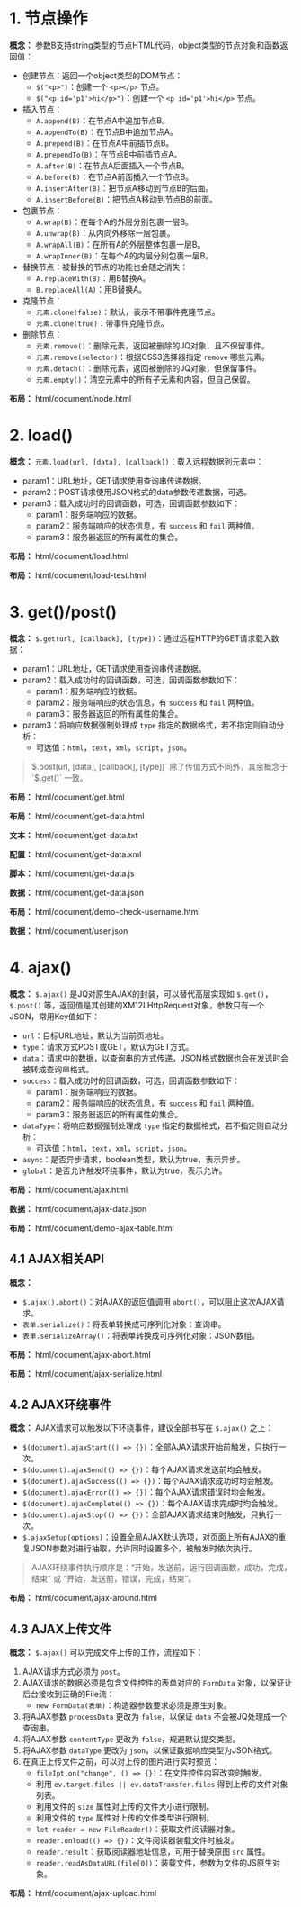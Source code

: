 # 1. 节点操作		

**概念：** 参数B支持string类型的节点HTML代码，object类型的节点对象和函数返回值：
- 创建节点：返回一个object类型的DOM节点：
    - `$("<p>")`：创建一个 `<p></p>` 节点。
    - `$("<p id='p1'>hi</p>")`：创建一个 `<p id='p1'>hi</p>` 节点。
- 插入节点：
    - `A.append(B)`：在节点A中追加节点B。
    - `A.appendTo(B)`：在节点B中追加节点A。
    - `A.prepend(B)`：在节点A中前插节点B。
    - `A.prependTo(B)`：在节点B中前插节点A。
    - `A.after(B)`：在节点A后面插入一个节点B。
    - `A.before(B)`：在节点A前面插入一个节点B。
    - `A.insertAfter(B)`：把节点A移动到节点B的后面。
    - `A.insertBefore(B)`：把节点A移动到节点B的前面。
- 包裹节点：
    - `A.wrap(B)`：在每个A的外层分别包裹一层B。
    - `A.unwrap(B)`：从内向外移除一层包裹。
    - `A.wrapAll(B)`：在所有A的外层整体包裹一层B。
    - `A.wrapInner(B)`：在每个A的内层分别包裹一层B。
- 替换节点：被替换的节点的功能也会随之消失：
    - `A.replaceWith(B)`：用B替换A。
    - `B.replaceAll(A)`：用B替换A。
- 克隆节点：
    - `元素.clone(false)`：默认，表示不带事件克隆节点。
    - `元素.clone(true)`：带事件克隆节点。
- 删除节点：
    - `元素.remove()`：删除元素，返回被删除的JQ对象，且不保留事件。
    - `元素.remove(selector)`：根据CSS3选择器指定 `remove` 哪些元素。
    - `元素.detach()`：删除元素，返回被删除的JQ对象，但保留事件。
    - `元素.empty()`：清空元素中的所有子元素和内容，但自己保留。

**布局：** html/document/node.html

# 2. load()

**概念：** `元素.load(url, [data], [callback])`：载入远程数据到元素中：
- param1：URL地址，GET请求使用查询串传递数据。
- param2：POST请求使用JSON格式的data参数传递数据，可选。
- param3：载入成功时的回调函数，可选，回调函数参数如下：
    - param1：服务端响应的数据。
    - param2：服务端响应的状态信息，有 `success` 和 `fail` 两种值。
    - param3：服务器返回的所有属性的集合。

**布局：** html/document/load.html

**布局：** html/document/load-test.html

# 3. get()/post()

**概念：** `$.get(url, [callback], [type])`：通过远程HTTP的GET请求载入数据：
- param1：URL地址，GET请求使用查询串传递数据。
- param2：载入成功时的回调函数，可选，回调函数参数如下：
    - param1：服务端响应的数据。
    - param2：服务端响应的状态信息，有 `success` 和 `fail` 两种值。
    - param3：服务器返回的所有属性的集合。
- param3：将响应数据强制处理成 `type` 指定的数据格式，若不指定则自动分析：
    - 可选值：`html`，`text`，`xml`，`script`，`json`。

> $.post(url, [data], [callback], [type])` 除了传值方式不同外，其余概念于 `$.get()` 一致。

**布局：** html/document/get.html

**布局：** html/document/get-data.html

**文本：** html/document/get-data.txt

**配置：** html/document/get-data.xml

**脚本：** html/document/get-data.js

**数据：** html/document/get-data.json

**布局：** html/document/demo-check-username.html

**数据：** html/document/user.json

# 4. ajax()

**概念：** `$.ajax()` 是JQ对原生AJAX的封装，可以替代高层实现如 `$.get()`，`$.post()` 等，返回值是其创建的XM12LHttpRequest对象，参数只有一个JSON，常用Key值如下：
- `url`：目标URL地址，默认为当前页地址。
- `type`：请求方式POST或GET，默认为GET方式。
- `data`：请求中的数据，以查询串的方式传递，JSON格式数据也会在发送时会被转成查询串格式。
- `success`：载入成功时的回调函数，可选，回调函数参数如下：
    - param1：服务端响应的数据。
    - param2：服务端响应的状态信息，有 `success` 和 `fail` 两种值。
    - param3：服务器返回的所有属性的集合。
- `dataType`：将响应数据强制处理成 `type` 指定的数据格式，若不指定则自动分析：
    - 可选值：`html`，`text`，`xml`，`script`，`json`。
- `async`：是否异步请求，boolean类型，默认为true，表示异步。
- `global`：是否允许触发环绕事件，默认为true，表示允许。

**布局：** html/document/ajax.html

**数据：** html/document/ajax-data.json

**布局：** html/document/demo-ajax-table.html

## 4.1 AJAX相关API

**概念：** 
- `$.ajax().abort()`：对AJAX的返回值调用 `abort()`，可以阻止这次AJAX请求。
- `表单.serialize()`：将表单转换成可序列化对象：查询串。
- `表单.serializeArray()`：将表单转换成可序列化对象：JSON数组。

**布局：** html/document/ajax-abort.html

**布局：** html/document/ajax-serialize.html

## 4.2 AJAX环绕事件

**概念：** AJAX请求可以触发以下环绕事件，建议全部书写在 `$.ajax()` 之上：
- `$(document).ajaxStart(() => {})`：全部AJAX请求开始前触发，只执行一次。
- `$(document).ajaxSend(() => {})`：每个AJAX请求发送前均会触发。
- `$(document).ajaxSuccess(() => {})`：每个AJAX请求成功时均会触发。
- `$(document).ajaxError(() => {})`：每个AJAX请求错误时均会触发。
- `$(document).ajaxComplete(() => {})`：每个AJAX请求完成时均会触发。
- `$(document).ajaxStop(() => {})`：全部AJAX请求结束时触发，只执行一次。
- `$.ajaxSetup(options)`：设置全局AJAX默认选项，对页面上所有AJAX的重复JSON参数对进行抽取，允许同时设置多个，被触发时依次执行。

> AJAX环绕事件执行顺序是：“开始，发送前，运行回调函数，成功，完成，结束” 或 “开始，发送前，错误，完成，结束”。

**布局：** html/document/ajax-around.html

## 4.3 AJAX上传文件

**概念：** `$.ajax()` 可以完成文件上传的工作，流程如下：
1. AJAX请求方式必须为 `post`。
2. AJAX请求的数据必须是包含文件控件的表单对应的 `FormData` 对象，以保证让后台接收到正确的File流：
    - `new FormData(表单)`：构造器参数要求必须是原生对象。
3. 将AJAX参数 `processData` 更改为 `false`，以保证 `data` 不会被JQ处理成一个查询串。
4. 将AJAX参数 `contentType` 更改为 `false`，规避默认提交类型。
5. 将AJAX参数 `dataType` 更改为 `json`，以保证数据响应类型为JSON格式。
6. 在真正上传文件之前，可以对上传的图片进行实时预览：
    - `fileIpt.on("change", () => {})`：在文件控件内容改变时触发。
    - 利用 `ev.target.files || ev.dataTransfer.files` 得到上传的文件对象列表。
    - 利用文件的 `size` 属性对上传的文件大小进行限制。
    - 利用文件的 `type` 属性对上传的文件类型进行限制。
    - `let reader = new FileReader()`：获取文件阅读器对象。
    - `reader.onload(() => {})`：文件阅读器装载文件时触发。
    - `reader.result`：获取阅读器地址信息，可用于替换原图 `src` 属性。
    - `reader.readAsDataURL(file[0])`：装载文件，参数为文件的JS原生对象。

**布局：** html/document/ajax-upload.html

